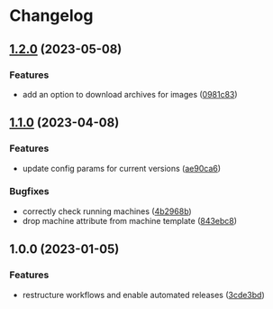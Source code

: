 # Changelog

## [1.2.0](https://github.com/rolehippie/libvirt/compare/v1.1.0...v1.2.0) (2023-05-08)


### Features

* add an option to download archives for images ([0981c83](https://github.com/rolehippie/libvirt/commit/0981c83cdb7bb656e63f09e0a8b7c07aba1031d7))

## [1.1.0](https://github.com/rolehippie/libvirt/compare/v1.0.0...v1.1.0) (2023-04-08)


### Features

* update config params for current versions ([ae90ca6](https://github.com/rolehippie/libvirt/commit/ae90ca6a6119507e30e03ec401559a6751782b61))


### Bugfixes

* correctly check running machines ([4b2968b](https://github.com/rolehippie/libvirt/commit/4b2968b0d946ca12b2451c1bcd9d99575b0c1efe))
* drop machine attribute from machine template ([843ebc8](https://github.com/rolehippie/libvirt/commit/843ebc8e247f490bbf4a2ba1ebbdab6946a25624))

## 1.0.0 (2023-01-05)


### Features

* restructure workflows and enable automated releases ([3cde3bd](https://github.com/rolehippie/libvirt/commit/3cde3bda268837036cf5dd54ce3635ba8110133a))
